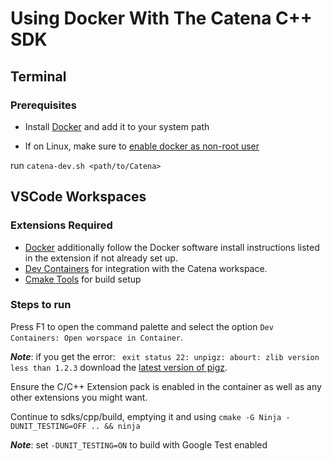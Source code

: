 # Using Docker With The Catena C++ SDK

## Terminal
### Prerequisites
- Install [Docker](https://docs.docker.com/get-docker/) and add it to your system path

- If on Linux, make sure to [enable docker as non-root user](https://docs.docker.com/engine/install/linux-postinstall/#manage-docker-as-a-non-root-user) 

run `catena-dev.sh <path/to/Catena>`


## VSCode Workspaces
### Extensions Required
- [Docker](https://marketplace.visualstudio.com/items?itemName=ms-azuretools.vscode-docker) additionally follow the Docker software install instructions listed in the extension if not already set up.
- [Dev Containers](https://marketplace.visualstudio.com/items?itemName=ms-vscode-remote.remote-containers) for integration with the Catena workspace.
- [Cmake Tools](https://marketplace.visualstudio.com/items?itemName=ms-vscode.cmake-tools) for build setup

### Steps to run
<!-- create a environment variable `DOCKER_GID` and set it to your system's docker group id.  -->
<!-- On Linux you can get this using `cut -d: -f3 < <(getent group docker)`. -->

Press F1 to open the command palette and select the option 
` Dev Containers: Open worspace in Container `.

***Note***: if you get the error:
``` exit status 22: unpigz: abourt: zlib version less than 1.2.3``` download the [latest version of pigz](https://zlib.net/pigz/).

Ensure the C/C++ Extension pack is enabled in the container as well as any other extensions you might want.

Continue to sdks/cpp/build, emptying it and using 
``` cmake -G Ninja -DUNIT_TESTING=OFF .. && ninja ```

***Note***: set `-DUNIT_TESTING=ON` to build with Google Test enabled